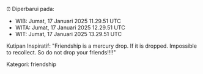 ⏰ Diperbarui pada:
- WIB: Jumat, 17 Januari 2025 11.29.51 UTC
- WITA: Jumat, 17 Januari 2025 12.29.51 UTC
- WIT: Jumat, 17 Januari 2025 13.29.51 UTC

Kutipan Inspiratif:
"Friendship is a mercury drop. If it is dropped. Impossible to recollect. So do not drop your friends!!!!"


Kategori: friendship

